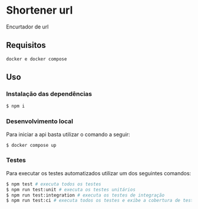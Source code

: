# Shortener url
Encurtador de url

## Requisitos

```
docker e docker compose
```

## Uso

### Instalação das dependências

```bash
$ npm i
```

### Desenvolvimento local

Para iniciar a api basta utilizar o comando a seguir:

```bash
$ docker compose up
```

### Testes

Para executar os testes automatizados utilizar um dos seguintes comandos:

```bash
$ npm test # executa todos os testes
$ npm run test:unit # executa os testes unitários
$ npm run test:integration # executa os testes de integração
$ npm run test:ci # executa todos os testes e exibe a cobertura de teste
```
